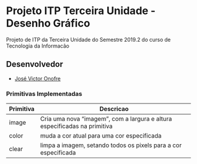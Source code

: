 # Projeto ITP Terceira Unidade - Desenho Gráfico

Projeto de ITP da Terceira Unidade do Semestre 2019.2 do curso de Tecnologia da Informacão

## Desenvolvedor

* [José Victor Onofre](https://github.com/josvictoronofre)

### Primitivas Implementadas
Primitiva | Descricao
----------|----------
image | Cria uma nova “imagem”, com a largura e altura especificadas na primitiva
color | muda a cor atual para uma cor especificada
clear | limpa a imagem, setando todos os pixels para a cor especificada
